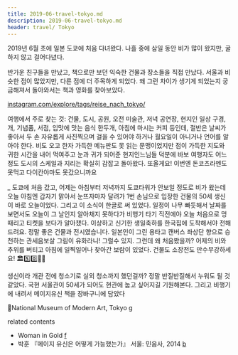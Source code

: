```yaml
---
title: 2019-06-travel-tokyo.md
description: 2019-06-travel-tokyo.md
header: travel/ Tokyo
---
```


2019년 6월 초에 일본 도쿄에 처음 다녀왔다. 나흘 중에 삼일 동안 비가 많이 왔지만, 굴하지 않고 걸어다녔다. 


반가운 친구들을 만났고, 책으로만 보던 익숙한 건물과 장소들을 직접 만났다. 서울과 비슷한 점이 많았지만, 다른 점에 더 주목하게 되었다. 왜 그런 차이가 생기게 되었는지 궁금해져서 돌아와서는 책과 영화를 찾아보았다. 

[instagram.com/explore/tags/reise_nach_tokyo/](https://www.instagram.com/explore/tags/reise_nach_tokyo/)




여행에서 주로 찾는 것: 건물, 도시, 공원, 오전 미술관, 저녁 공연장, 현지인 일상 구경, 개, 기념품, 서점, 입맛에 맛는 음식 한두개, 아침에 마시는 커피 등인데, 절반은 날씨가 좋아서 두 손 자유롭게 사진찍으며 걸을 수 있어야 하거나 월요일이 아니거나 언어를 알아야 한다. 비도 오고 한자 가득한 메뉴판도 못 읽는 문맹이었지만 점이 가득한 지도와 귀한 시간을 내어 먹여주고 눈과 귀가 되어준 현지인느님들 덕분에 바보 여행자도 어느정도 도시의 스케일과 지리는 확실히 감잡고 돌아왔다. 또올게요! 이번엔 돈코츠라멘도 못먹고 다이칸야마도 못갔으니까요

_
도쿄에 처음 갔고, 어제는 아침부터 저녁까지 도쿄타워가 안보일 정도로 비가 왔는데 오늘 아침엔 갑자기 맑아서 눈뜨자마자 달려가 1번 손님으로 입장한 건물의 50세 생신이 바로 오늘이었다. 그리고 이 소식이 한글로 써 있었다. 일정이 나무 빠듯해서 날짜를 보면서도 오늘이 그 날인지 알아채지 못하다가 비행기 타기 직전에야 오늘 처음으로 멍때리고 티켓을 보다가 알아챘다. 이상하고 신기한 생일축하를 한국집에 도착해서야 전해드려요. 정말 좋은 건물과 전시였습니다. 일본인이 그린 용타고 캔버스 좌상단 향으로 승천하는 관세음보살 그림이 유화라니! 그럴수 있지. 그런데 왜 처음봤을까? 어제의 비와 추위를 버티고 아침에 일찍일어나 찾아간 보람이 있었다. 건물도 소장전도 만수무강하세요! 🏛5️⃣0️⃣🎉🎈


생신이라 개관 전에 청소기로 실외 청소까지 했던걸까? 정말 반질반질해서 누워도 될 것 같았다. 국현 서울관이 50세가 되어도 현관에 눕고 싶어지길 기원해본다. 그리고 비행기에 내려서 메이지유신 책을 장바구니에 담았다


📍National Museum of Modern Art, Tokyo [g](https://goo.gl/maps/rxNb8eGnVZGo55cm7)





related contents
* Woman in Gold [f]()
* 박훈 『메이지 유신은 어떻게 가능했는가』 서울: 민음사, 2014 [b](https://ridibooks.com/v2/Detail?id=509000640&_s=search&_q=%EB%A9%94%EC%9D%B4%EC%A7%80%EC%9C%A0%EC%8B%A0)











